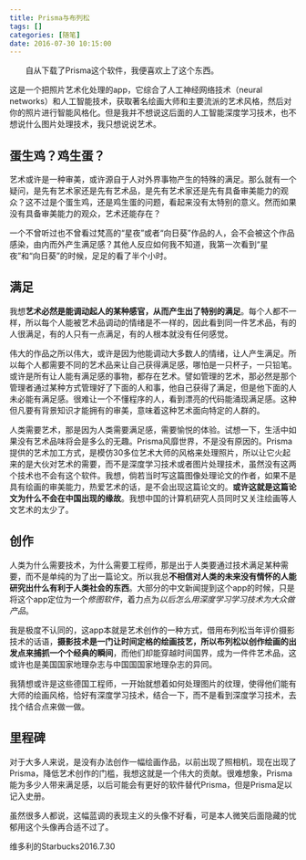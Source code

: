 ```yaml
---
title: Prisma与布列松
tags: []
categories: [随笔]
date: 2016-07-30 10:15:00 
---
```



&emsp;&emsp;自从下载了Prisma这个软件，我便喜欢上了这个东西。

这是一个把照片艺术化处理的app，它综合了人工神经网络技术（neural networks）和人工智能技术，获取著名绘画大师和主要流派的艺术风格，然后对你的照片进行智能风格化。但是我并不想说这后面的人工智能深度学习技术，也不想说什么图片处理技术，我只想说说艺术。

<!-- more -->

## 蛋生鸡？鸡生蛋？
艺术或许是一种审美，或许源自于人对外界事物产生的特殊的满足。那么就有一个疑问，是先有艺术家还是先有艺术品，是先有艺术家还是先有具备审美能力的观众？这不过是个蛋生鸡，还是鸡生蛋的问题，看起来没有太特别的意义。然而如果没有具备审美能力的观众，艺术还能存在？

一个不曾听过也不曾看过梵高的“星夜”或者“向日葵”作品的人，会不会被这个作品感染，由内而外产生满足感？其他人反应如何我不知道，我第一次看到“星夜”和“向日葵”的时候，足足的看了半个小时。

## 满足
我想**艺术必然是能调动起人的某种感官，从而产生出了特别的满足**。每个人都不一样，所以每个人能被艺术品调动的情绪是不一样的，因此看到同一件艺术品，有的人很满足，有的人只有一点满足，有的人根本就没有任何感觉。

伟大的作品之所以伟大，或许是因为他能调动大多数人的情绪，让人产生满足。所以每个人都需要不同的艺术品来让自己获得满足感，哪怕是一只杯子，一只铅笔。或许是所有让人能有满足感的事物，都存在艺术。譬如管理的艺术，那必然是那个管理者通过某种方式管理好了下面的人和事，他自己获得了满足，但是他下面的人未必能有满足感。很难让一个不懂程序的人，看到漂亮的代码能涌现满足感。这种但凡要有背景知识才能拥有的审美，意味着这种艺术面向特定的人群的。

人类需要艺术，那是因为人类需要满足感，需要愉悦的体验。试想一下，生活中如果没有艺术品味将会是多么的无趣。Prisma风靡世界，不是没有原因的。Prisma提供的艺术加工方式，是模仿30多位艺术大师的风格来处理照片，所以让它火起来的是大伙对艺术的需要，而不是深度学习技术或者图片处理技术，虽然没有这两个技术也不会有这个软件。我想，倘若当时写这篇图像处理论文的作者，如果不是具有绘画的审美能力，热爱艺术的话，是不会出现这篇论文的。**或许这就是这篇论文为什么不会在中国出现的缘故**。我想中国的计算机研究人员同时又关注绘画等人文艺术的太少了。


## 创作
人类为什么需要技术，为什么需要工程师，那是出于人类要通过技术满足某种需要，而不是单纯的为了出一篇论文。所以我总**不相信对人类的未来没有情怀的人能研究出什么有利于人类社会的东西**。大部分的中文新闻提到这个app的时候，只是将这个app定位为一个*修图软件*，着力点为*以后怎么用深度学习学习技术为大众做产品*。


我是极度不认同的，这app本就是艺术创作的一种方式，借用布列松当年评价摄影技术的话语，**摄影技术是一门让时间定格的绘画技艺，所以布列松以创作绘画的出发点来捕抓一个个经典的瞬间**，而他们却能穿越时间国界，成为一件件艺术品，这或许也是美国国家地理杂志与中国国国家地理杂志的异同。

我猜想或许是这些德国工程师，一开始就想着如何处理图片的纹理，使得他们能有大师的绘画风格，恰好有深度学习技术，结合一下，而不是看到深度学习技术，去找个结合点来做一做。

## 里程碑
对于大多人来说，是没有办法创作一幅绘画作品，以前出现了照相机，现在出现了Prisma，降低艺术创作的门槛，我想这就是一个伟大的贡献。很难想象，Prisma能为多少人带来满足感，以后可能会有更好的软件替代Prisma，但是Prisma足以记入史册。

虽然很多人都说，这幅蓝调的表现主义的头像不好看，可是本人微笑后面隐藏的忧郁用这个头像再合适不过了。

维多利的Starbucks2016.7.30
